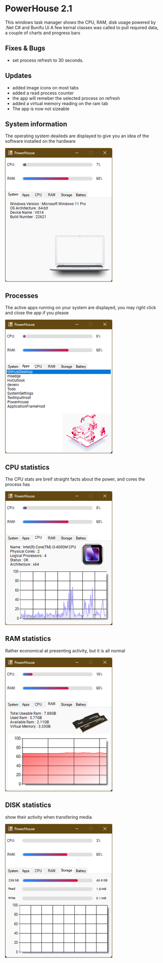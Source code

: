 # PowerHouse 2.1
This windows task manager shows the CPU, RAM, disk usage powered by .Net C# and Bunifu Ui
A few kernal classes was called to pull required data, a couple of charts and progress bars

## Fixes & Bugs
- set process refresh to 30 seconds.

## Updates
- added image icons on most tabs
- added a read process counter
- the app will remeber the selected process on refresh
- added a virtual memory reading on the ram tab
- The app is now not sizeable

## System information
<p>The operating system deaileds are displayed to give you an idea of the software installed on the hardware</p>
<img src="https://github.com/V014/PowerHouse/blob/main/screenshots/powerhouse-system.png" alt="power house dashboard"/>

## Processes
<p>The active apps running on your system are displayed, you may right click and close the app if you please</p>
<img src="https://github.com/V014/PowerHouse/blob/main/screenshots/powerhouse-apps.png" alt="image of app showing running applications" />

## CPU statistics
<p>The CPU stats are breif straight facts about the power, and cores the process has</p>
<img src="https://github.com/V014/PowerHouse/blob/main/screenshots/powerhouse-cpu.png" alt="image of app showing cpu statistics"/>

## RAM statistics
<p>Rather economical at presenting activity, but it is all normal</p>
<img src="https://github.com/V014/PowerHouse/blob/main/screenshots/powerhouse-ram.png" alt="image of app showing ram statistics"/>

## DISK statistics
<p>show their activity when transfering media.</p>
<img src="https://github.com/V014/PowerHouse/blob/main/screenshots/powerhouse-storage.png" alt="image of app showing disk statistics"/>

